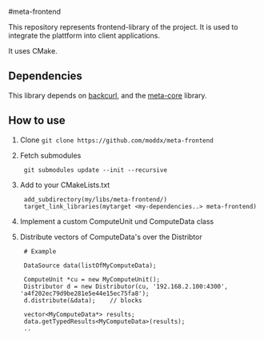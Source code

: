 #meta-frontend

This repository represents frontend-library of the project.
It is used to integrate the plattform into client applications.

It uses CMake.

## Dependencies
This library depends on [backcurl](https://github.com/Taymindis/backcurl), 
and the [meta-core](https://github.com/moddx/meta-core) library.

## How to use
1. Clone `git clone https://github.com/moddx/meta-frontend`
2. Fetch submodules

        git submodules update --init --recursive

3. Add to your CMakeLists.txt

        add_subdirectory(my/libs/meta-frontend/)
        target_link_libraries(mytarget <my-dependencies..> meta-frontend)

4. Implement a custom ComputeUnit und ComputeData class
5. Distribute vectors of ComputeData's over the Distribtor

        # Example
    
        DataSource data(listOfMyComputeData);

        ComputeUnit *cu = new MyComputeUnit();
        Distributor d = new Distributor(cu, '192.168.2.100:4300', 'a4f202ec79d9be281e5e44e15ec75fa8');
        d.distribute(&data);    // blocks

        vector<MyComputeData*> results;
        data.getTypedResults<MyComputeData>(results);
        ..

